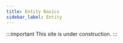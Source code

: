 ```yaml
---
title: Entity Basics
sidebar_label: Entity
---
```


:::important
This site is under construction.
:::
